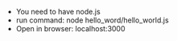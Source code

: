 - You need to have node.js
- run command: node hello_word/hello_world.js
- Open in browser: localhost:3000